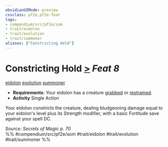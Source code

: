 ```yaml
---
obsidianUIMode: preview
cssclass: pf2e,pf2e-feat
tags:
- compendium/src/pf2e/som
- trait/eidolon
- trait/evolution
- trait/summoner
aliases: ["Constricting Hold"]
---
```

# Constricting Hold  [>](/rules/core-rulebook/chapter-9-playing-the-game.md#Actions "Single Action") *Feat 8*  
[eidolon](/rules/traits/eidolon-som.md)  [evolution](/rules/traits/evolution-som.md)  [summoner](/rules/traits/summoner-som.md)  

- **Requirements**: Your eidolon has a creature [grabbed](/rules/conditions.md#Grabbed) or [restrained](/rules/conditions.md#Restrained).
- **Activity** Single Action

Your eidolon constricts the creature, dealing bludgeoning damage equal to your eidolon's level plus its Strength modifier, with a basic Fortitude save against your spell DC.

*Source: Secrets of Magic p. 70*  
%% #compendium/src/pf2e/som #trait/eidolon #trait/evolution #trait/summoner %%